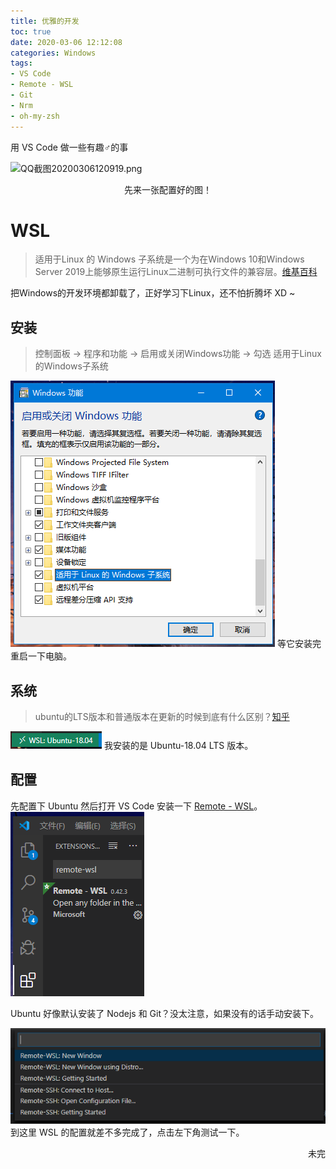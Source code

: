 ```yaml
---
title: 优雅的开发
toc: true
date: 2020-03-06 12:12:08
categories: Windows
tags:
- VS Code
- Remote - WSL
- Git
- Nrm
- oh-my-zsh
---
```

用 VS Code 做一些有趣♂的事
<!-- more -->
![QQ截图20200306120919.png](https://piccdn.freejishu.com/images/2020/03/06/Pn5d3p.png)
<center>先来一张配置好的图！</center>

# WSL
> 适用于Linux 的 Windows 子系统是一个为在Windows 10和Windows Server 2019上能够原生运行Linux二进制可执行文件的兼容层。[维基百科](https://zh.wikipedia.org/zh-cn/%E9%80%82%E7%94%A8%E4%BA%8E_Linux_%E7%9A%84_Windows_%E5%AD%90%E7%B3%BB%E7%BB%9F)

把Windows的开发环境都卸载了，正好学习下Linux，还不怕折腾坏 XD ~

## 安装
> 控制面板 -> 程序和功能 -> 启用或关闭Windows功能 -> 勾选 适用于Linux的Windows子系统

![QQ截图20200306124543.png](/images/QQ截图20200306124543.png)
等它安装完重启一下电脑。

## 系统
> ubuntu的LTS版本和普通版本在更新的时候到底有什么区别？[知乎](https://www.zhihu.com/question/54699176)

![QQ截图20200306124720.png](/images/QQ截图20200306124720.png) 我安装的是 Ubuntu-18.04 LTS 版本。

## 配置
先配置下 Ubuntu 然后打开 VS Code 安装一下 [Remote - WSL](https://marketplace.visualstudio.com/items?itemName=ms-vscode-remote.remote-wsl)。
![QQ截图20200306130610.png](/images/QQ截图20200306130610.png)

Ubuntu 好像默认安装了 Nodejs 和 Git？没太注意，如果没有的话手动安装下。

![QQ图片20200306132630.png](/images/QQ图片20200306132630.png)
到这里 WSL 的配置就差不多完成了，点击左下角测试一下。

<p align="right">未完</p>
